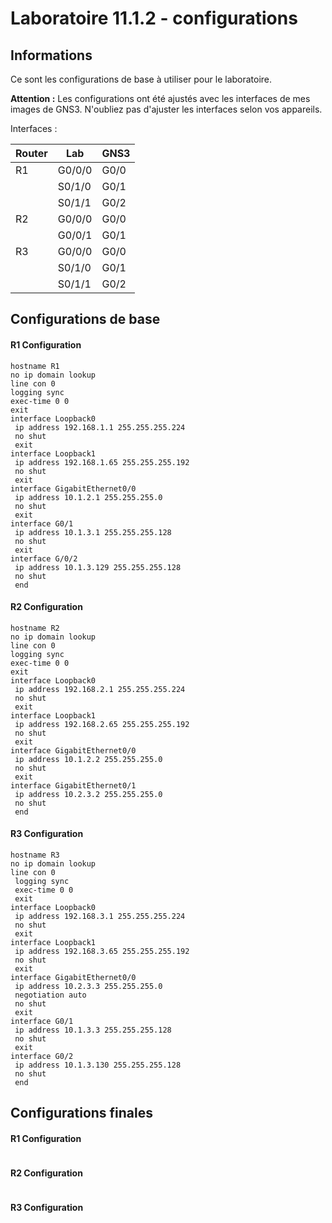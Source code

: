 # Laboratoire 11.1.2 - configurations
## Informations

Ce sont les configurations de base à utiliser pour le laboratoire.  

**Attention :** Les configurations ont été ajustés avec les interfaces de mes images de GNS3. N'oubliez pas d'ajuster les interfaces selon vos appareils.  

Interfaces :

Router |Lab   |GNS3  |
|------|------|------|
|R1    |G0/0/0|G0/0  |
|      |S0/1/0|G0/1  |
|      |S0/1/1|G0/2  |
|R2    |G0/0/0|G0/0  |
|      |G0/0/1|G0/1  |
|R3    |G0/0/0|G0/0  |
|      |S0/1/0|G0/1  |
|      |S0/1/1|G0/2  |

## Configurations de base

#### R1 Configuration  
```running-config
hostname R1
no ip domain lookup
line con 0
logging sync
exec-time 0 0
exit
interface Loopback0
 ip address 192.168.1.1 255.255.255.224
 no shut
 exit
interface Loopback1
 ip address 192.168.1.65 255.255.255.192
 no shut
 exit
interface GigabitEthernet0/0
 ip address 10.1.2.1 255.255.255.0
 no shut
 exit
interface G0/1
 ip address 10.1.3.1 255.255.255.128
 no shut
 exit
interface G/0/2
 ip address 10.1.3.129 255.255.255.128
 no shut
 end
``` 

#### R2 Configuration  
```running-config
hostname R2
no ip domain lookup
line con 0
logging sync
exec-time 0 0
exit
interface Loopback0
 ip address 192.168.2.1 255.255.255.224
 no shut
 exit
interface Loopback1
 ip address 192.168.2.65 255.255.255.192
 no shut
 exit
interface GigabitEthernet0/0
 ip address 10.1.2.2 255.255.255.0
 no shut
 exit
interface GigabitEthernet0/1
 ip address 10.2.3.2 255.255.255.0
 no shut
 end
``` 

#### R3 Configuration  
```running-config
hostname R3
no ip domain lookup
line con 0
 logging sync
 exec-time 0 0
 exit
interface Loopback0
 ip address 192.168.3.1 255.255.255.224
 no shut
 exit
interface Loopback1
 ip address 192.168.3.65 255.255.255.192
 no shut
 exit
interface GigabitEthernet0/0
 ip address 10.2.3.3 255.255.255.0
 negotiation auto
 no shut
 exit
interface G0/1
 ip address 10.1.3.3 255.255.255.128
 no shut
 exit
interface G0/2
 ip address 10.1.3.130 255.255.255.128
 no shut
 end
```  

## Configurations finales

#### R1 Configuration  
```running-config

``` 

#### R2 Configuration  
```running-config

``` 

#### R3 Configuration  
```running-config

```  

